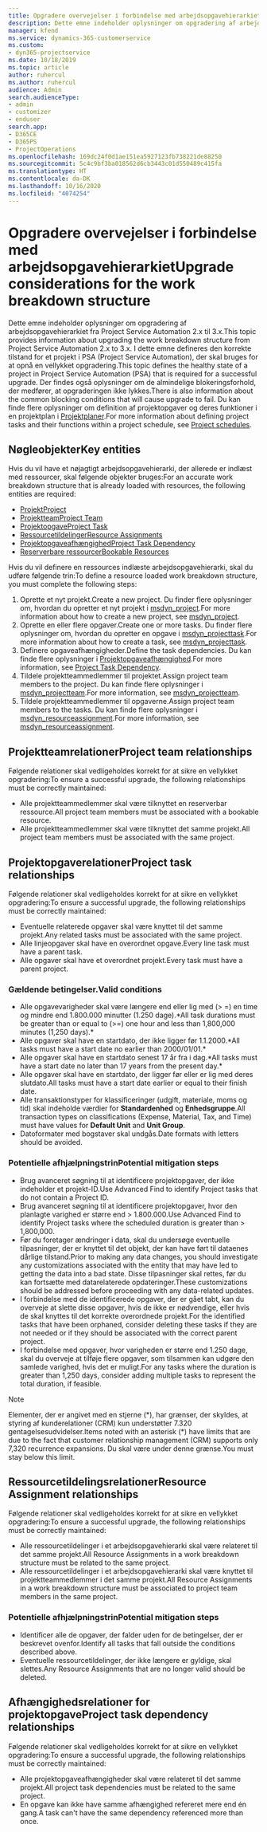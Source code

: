 ```yaml
---
title: Opgradere overvejelser i forbindelse med arbejdsopgavehierarkiet
description: Dette emne indeholder oplysninger om opgradering af arbejdsopgavehierarkiet fra Project Service Automation 2.x til 3.x.
manager: kfend
ms.service: dynamics-365-customerservice
ms.custom:
- dyn365-projectservice
ms.date: 10/18/2019
ms.topic: article
author: ruhercul
ms.author: ruhercul
audience: Admin
search.audienceType:
- admin
- customizer
- enduser
search.app:
- D365CE
- D365PS
- ProjectOperations
ms.openlocfilehash: 169dc24f0d1ae151ea5927123fb738221de88250
ms.sourcegitcommit: 5c4c9bf3ba018562d6cb3443c01d550489c415fa
ms.translationtype: HT
ms.contentlocale: da-DK
ms.lasthandoff: 10/16/2020
ms.locfileid: "4074254"
---
```

# <a name="upgrade-considerations-for-the-work-breakdown-structure"></a><span data-ttu-id="b6826-103">Opgradere overvejelser i forbindelse med arbejdsopgavehierarkiet</span><span class="sxs-lookup"><span data-stu-id="b6826-103">Upgrade considerations for the work breakdown structure</span></span>
<span data-ttu-id="b6826-104">Dette emne indeholder oplysninger om opgradering af arbejdsopgavehierarkiet fra Project Service Automation 2.x til 3.x.</span><span class="sxs-lookup"><span data-stu-id="b6826-104">This topic provides information about upgrading the work breakdown structure from Project Service Automation 2.x to 3.x.</span></span> <span data-ttu-id="b6826-105">I dette emne defineres den korrekte tilstand for et projekt i PSA (Project Service Automation), der skal bruges for at opnå en vellykket opgradering.</span><span class="sxs-lookup"><span data-stu-id="b6826-105">This topic defines the healthy state of a project in Project Service Automation (PSA) that is required for a successful upgrade.</span></span> <span data-ttu-id="b6826-106">Der findes også oplysninger om de almindelige blokeringsforhold, der medfører, at opgraderingen ikke lykkes.</span><span class="sxs-lookup"><span data-stu-id="b6826-106">There is also information about the common blocking conditions that will cause upgrade to fail.</span></span> <span data-ttu-id="b6826-107">Du kan finde flere oplysninger om definition af projektopgaver og deres funktioner i en projektplan i [Projektplaner](project-creating.md).</span><span class="sxs-lookup"><span data-stu-id="b6826-107">For more information about defining project tasks and their functions within a project schedule, see [Project schedules](project-creating.md).</span></span>

## <a name="key-entities"></a><span data-ttu-id="b6826-108">Nøgleobjekter</span><span class="sxs-lookup"><span data-stu-id="b6826-108">Key entities</span></span>
<span data-ttu-id="b6826-109">Hvis du vil have et nøjagtigt arbejdsopgavehierarki, der allerede er indlæst med ressourcer, skal følgende objekter bruges:</span><span class="sxs-lookup"><span data-stu-id="b6826-109">For an accurate work breakdown structure that is already loaded with resources, the following entities are required:</span></span>

- [<span data-ttu-id="b6826-110">Projekt</span><span class="sxs-lookup"><span data-stu-id="b6826-110">Project</span></span>](https://docs.microsoft.com/dynamics365/customerengagement/on-premises/developer/entities/msdyn_project)
- [<span data-ttu-id="b6826-111">Projektteam</span><span class="sxs-lookup"><span data-stu-id="b6826-111">Project Team</span></span>](https://docs.microsoft.com/dynamics365/customerengagement/on-premises/developer/entities/msdyn_projectteam)
- [<span data-ttu-id="b6826-112">Projektopgave</span><span class="sxs-lookup"><span data-stu-id="b6826-112">Project Task</span></span>](https://docs.microsoft.com/dynamics365/customerengagement/on-premises/developer/entities/msdyn_projecttask)
- [<span data-ttu-id="b6826-113">Ressourcetildelinger</span><span class="sxs-lookup"><span data-stu-id="b6826-113">Resource Assignments</span></span>](https://docs.microsoft.com/dynamics365/customerengagement/on-premises/developer/entities/msdyn_resourceassignment)
- [<span data-ttu-id="b6826-114">Projektopgaveafhængighed</span><span class="sxs-lookup"><span data-stu-id="b6826-114">Project Task Dependency</span></span>](https://docs.microsoft.com/dynamics365/customerengagement/on-premises/developer/entities/msdyn_projecttaskdependency)
- [<span data-ttu-id="b6826-115">Reserverbare ressourcer</span><span class="sxs-lookup"><span data-stu-id="b6826-115">Bookable Resources</span></span>](https://docs.microsoft.com/dynamics365/customerengagement/on-premises/developer/entities/bookableresource)

<span data-ttu-id="b6826-116">Hvis du vil definere en ressources indlæste arbejdsopgavehierarki, skal du udføre følgende trin:</span><span class="sxs-lookup"><span data-stu-id="b6826-116">To define a resource loaded work breakdown structure, you must complete the following steps:</span></span>

1. <span data-ttu-id="b6826-117">Oprette et nyt projekt.</span><span class="sxs-lookup"><span data-stu-id="b6826-117">Create a new project.</span></span> <span data-ttu-id="b6826-118">Du finder flere oplysninger om, hvordan du opretter et nyt projekt i [msdyn_project](https://docs.microsoft.com/dynamics365/customerengagement/on-premises/developer/entities/msdyn_project).</span><span class="sxs-lookup"><span data-stu-id="b6826-118">For more information about how to create a new project, see [msdyn_project](https://docs.microsoft.com/dynamics365/customerengagement/on-premises/developer/entities/msdyn_project).</span></span>
2. <span data-ttu-id="b6826-119">Oprette en eller flere opgaver.</span><span class="sxs-lookup"><span data-stu-id="b6826-119">Create one or more tasks.</span></span> <span data-ttu-id="b6826-120">Du finder flere oplysninger om, hvordan du opretter en opgave i [msdyn_projecttask](https://docs.microsoft.com/dynamics365/customerengagement/on-premises/developer/entities/msdyn_projecttask).</span><span class="sxs-lookup"><span data-stu-id="b6826-120">For more information about how to create a task, see [msdyn_projecttask](https://docs.microsoft.com/dynamics365/customerengagement/on-premises/developer/entities/msdyn_projecttask).</span></span>
3. <span data-ttu-id="b6826-121">Definere opgaveafhængigheder.</span><span class="sxs-lookup"><span data-stu-id="b6826-121">Define the task dependencies.</span></span> <span data-ttu-id="b6826-122">Du kan finde flere oplysninger i [Projektopgaveafhængighed](https://docs.microsoft.com/dynamics365/customerengagement/on-premises/developer/entities/msdyn_projecttaskdependency).</span><span class="sxs-lookup"><span data-stu-id="b6826-122">For more information, see [Project Task Dependency](https://docs.microsoft.com/dynamics365/customerengagement/on-premises/developer/entities/msdyn_projecttaskdependency).</span></span>
4. <span data-ttu-id="b6826-123">Tildele projektteammedlemmer til projektet.</span><span class="sxs-lookup"><span data-stu-id="b6826-123">Assign project team members to the project.</span></span> <span data-ttu-id="b6826-124">Du kan finde flere oplysninger i [msdyn_projectteam](https://docs.microsoft.com/dynamics365/customerengagement/on-premises/developer/entities/msdyn_projectteam).</span><span class="sxs-lookup"><span data-stu-id="b6826-124">For more information, see [msdyn_projectteam](https://docs.microsoft.com/dynamics365/customerengagement/on-premises/developer/entities/msdyn_projectteam).</span></span>
5. <span data-ttu-id="b6826-125">Tildele projektteammedlemmer til opgaverne.</span><span class="sxs-lookup"><span data-stu-id="b6826-125">Assign project team members to the tasks.</span></span> <span data-ttu-id="b6826-126">Du kan finde flere oplysninger i [msdyn_resourceassignment](https://docs.microsoft.com/dynamics365/customerengagement/on-premises/developer/entities/msdyn_resourceassignment).</span><span class="sxs-lookup"><span data-stu-id="b6826-126">For more information, see [msdyn_resourceassignment](https://docs.microsoft.com/dynamics365/customerengagement/on-premises/developer/entities/msdyn_resourceassignment).</span></span>

## <a name="project-team-relationships"></a><span data-ttu-id="b6826-127">Projektteamrelationer</span><span class="sxs-lookup"><span data-stu-id="b6826-127">Project team relationships</span></span>

<span data-ttu-id="b6826-128">Følgende relationer skal vedligeholdes korrekt for at sikre en vellykket opgradering:</span><span class="sxs-lookup"><span data-stu-id="b6826-128">To ensure a successful upgrade, the following relationships must be correctly maintained:</span></span>
- <span data-ttu-id="b6826-129">Alle projektteammedlemmer skal være tilknyttet en reserverbar ressource.</span><span class="sxs-lookup"><span data-stu-id="b6826-129">All project team members must be associated with a bookable resource.</span></span>
- <span data-ttu-id="b6826-130">Alle projektteammedlemmer skal være tilknyttet det samme projekt.</span><span class="sxs-lookup"><span data-stu-id="b6826-130">All project team members must be associated with the same project.</span></span> 

## <a name="project-task-relationships"></a><span data-ttu-id="b6826-131">Projektopgaverelationer</span><span class="sxs-lookup"><span data-stu-id="b6826-131">Project task relationships</span></span>
<span data-ttu-id="b6826-132">Følgende relationer skal vedligeholdes korrekt for at sikre en vellykket opgradering:</span><span class="sxs-lookup"><span data-stu-id="b6826-132">To ensure a successful upgrade, the following relationships must be correctly maintained:</span></span>

- <span data-ttu-id="b6826-133">Eventuelle relaterede opgaver skal være knyttet til det samme projekt.</span><span class="sxs-lookup"><span data-stu-id="b6826-133">Any related tasks must be associated with the same project.</span></span>
- <span data-ttu-id="b6826-134">Alle linjeopgaver skal have en overordnet opgave.</span><span class="sxs-lookup"><span data-stu-id="b6826-134">Every line task must have a parent task.</span></span>
- <span data-ttu-id="b6826-135">Alle opgaver skal have et overordnet projekt.</span><span class="sxs-lookup"><span data-stu-id="b6826-135">Every task must have a parent project.</span></span>

### <a name="valid-conditions"></a><span data-ttu-id="b6826-136">Gældende betingelser.</span><span class="sxs-lookup"><span data-stu-id="b6826-136">Valid conditions</span></span>

- <span data-ttu-id="b6826-137">Alle opgavevarigheder skal være længere end eller lig med (> =) en time og mindre end 1.800.000 minutter (1.250 dage).\*</span><span class="sxs-lookup"><span data-stu-id="b6826-137">All task durations must be greater than or equal to (>=) one hour and less than 1,800,000 minutes (1,250 days).\*</span></span>
- <span data-ttu-id="b6826-138">Alle opgaver skal have en startdato, der ikke ligger før 1.1.2000.\*</span><span class="sxs-lookup"><span data-stu-id="b6826-138">All tasks must have a start date no earlier than 2000/01/01.\*</span></span>
- <span data-ttu-id="b6826-139">Alle opgaver skal have en startdato senest 17 år fra i dag.\*</span><span class="sxs-lookup"><span data-stu-id="b6826-139">All tasks must have a start date no later than 17 years from the present day.\*</span></span>
- <span data-ttu-id="b6826-140">Alle opgaver skal have en startdato, der ligger før eller er lig med deres slutdato.</span><span class="sxs-lookup"><span data-stu-id="b6826-140">All tasks must have a start date earlier or equal to their finish date.</span></span>
- <span data-ttu-id="b6826-141">Alle transaktionstyper for klassificeringer (udgift, materiale, moms og tid) skal indeholde værdier for **Standardenhed** og **Enhedsgruppe**.</span><span class="sxs-lookup"><span data-stu-id="b6826-141">All transaction types on classifications (Expense, Material, Tax, and Time) must have values for **Default Unit** and **Unit Group**.</span></span>
- <span data-ttu-id="b6826-142">Datoformater med bogstaver skal undgås.</span><span class="sxs-lookup"><span data-stu-id="b6826-142">Date formats with letters should be avoided.</span></span>

### <a name="potential-mitigation-steps"></a><span data-ttu-id="b6826-143">Potentielle afhjælpningstrin</span><span class="sxs-lookup"><span data-stu-id="b6826-143">Potential mitigation steps</span></span>
- <span data-ttu-id="b6826-144">Brug avanceret søgning til at identificere projektopgaver, der ikke indeholder et projekt-ID.</span><span class="sxs-lookup"><span data-stu-id="b6826-144">Use Advanced Find to identify Project tasks that do not contain a Project ID.</span></span>
- <span data-ttu-id="b6826-145">Brug avanceret søgning til at identificere projektopgaver, hvor den planlagte varighed er større end > 1.800.000.</span><span class="sxs-lookup"><span data-stu-id="b6826-145">Use Advanced Find to identify Project tasks where the scheduled duration is greater than > 1,800,000.</span></span>
- <span data-ttu-id="b6826-146">Før du foretager ændringer i data, skal du undersøge eventuelle tilpasninger, der er knyttet til det objekt, der kan have ført til dataenes dårlige tilstand.</span><span class="sxs-lookup"><span data-stu-id="b6826-146">Prior to making any data changes, you should investigate any customizations associated with the entity that may have led to getting the data into a bad state.</span></span> <span data-ttu-id="b6826-147">Disse tilpasninger skal rettes, før du kan fortsætte med datarelaterede opdateringer.</span><span class="sxs-lookup"><span data-stu-id="b6826-147">These customizations should be addressed before proceeding with any data-related updates.</span></span>
- <span data-ttu-id="b6826-148">I forbindelse med de identificerede opgaver, der er gået tabt, kan du overveje at slette disse opgaver, hvis de ikke er nødvendige, eller hvis de skal knyttes til det korrekte overordnede projekt.</span><span class="sxs-lookup"><span data-stu-id="b6826-148">For the identified tasks that have been orphaned, consider deleting these tasks if they are not needed or if they should be associated with the correct parent project.</span></span>
- <span data-ttu-id="b6826-149">I forbindelse med opgaver, hvor varigheden er større end 1.250 dage, skal du overveje at tilføje flere opgaver, som tilsammen kan udgøre den samlede varighed, hvis det er muligt.</span><span class="sxs-lookup"><span data-stu-id="b6826-149">For any tasks where the duration is greater than 1,250 days, consider adding multiple tasks to represent the total duration, if feasible.</span></span>

> [!NOTE]
> <span data-ttu-id="b6826-150">Elementer, der er angivet med en stjerne (\*), har grænser, der skyldes, at styring af kunderelationer (CRM) kun understøtter 7.320 gentagelsesudvidelser.</span><span class="sxs-lookup"><span data-stu-id="b6826-150">Items noted with an asterisk (\*) have limits that are due to the fact that customer relationship management (CRM) supports only 7,320 recurrence expansions.</span></span> <span data-ttu-id="b6826-151">Du skal være under denne grænse.</span><span class="sxs-lookup"><span data-stu-id="b6826-151">You must stay below this limit.</span></span>

## <a name="resource-assignment-relationships"></a><span data-ttu-id="b6826-152">Ressourcetildelingsrelationer</span><span class="sxs-lookup"><span data-stu-id="b6826-152">Resource Assignment relationships</span></span>
<span data-ttu-id="b6826-153">Følgende relationer skal vedligeholdes korrekt for at sikre en vellykket opgradering:</span><span class="sxs-lookup"><span data-stu-id="b6826-153">To ensure a successful upgrade, the following relationships must be correctly maintained:</span></span>

- <span data-ttu-id="b6826-154">Alle ressourcetildelinger i et arbejdsopgavehierarki skal være relateret til det samme projekt.</span><span class="sxs-lookup"><span data-stu-id="b6826-154">All Resource Assignments in a work breakdown structure must be related to the same project.</span></span>
- <span data-ttu-id="b6826-155">Alle ressourcetildelinger i et arbejdsopgavehierarki skal være knyttet til projektteammedlemmer i det samme projekt.</span><span class="sxs-lookup"><span data-stu-id="b6826-155">All Resource Assignments in a work breakdown structure must be associated to project team members in the same project.</span></span>

### <a name="potential-mitigation-steps"></a><span data-ttu-id="b6826-156">Potentielle afhjælpningstrin</span><span class="sxs-lookup"><span data-stu-id="b6826-156">Potential mitigation steps</span></span>
- <span data-ttu-id="b6826-157">Identificer alle de opgaver, der falder uden for de betingelser, der er beskrevet ovenfor.</span><span class="sxs-lookup"><span data-stu-id="b6826-157">Identify all tasks that fall outside the conditions described above.</span></span>  
- <span data-ttu-id="b6826-158">Eventuelle ressourcetildelinger, der ikke længere er gyldige, skal slettes.</span><span class="sxs-lookup"><span data-stu-id="b6826-158">Any Resource Assignments that are no longer valid should be deleted.</span></span>

## <a name="project-task-dependency-relationships"></a><span data-ttu-id="b6826-159">Afhængighedsrelationer for projektopgave</span><span class="sxs-lookup"><span data-stu-id="b6826-159">Project task dependency relationships</span></span>
<span data-ttu-id="b6826-160">Følgende relationer skal vedligeholdes korrekt for at sikre en vellykket opgradering:</span><span class="sxs-lookup"><span data-stu-id="b6826-160">To ensure a successful upgrade, the following relationships must be correctly maintained:</span></span>

- <span data-ttu-id="b6826-161">Alle projektopgaveafhængigheder skal være relateret til det samme projekt.</span><span class="sxs-lookup"><span data-stu-id="b6826-161">All project task dependencies must be related to the same project.</span></span>
- <span data-ttu-id="b6826-162">En opgave kan ikke have samme afhængighed refereret mere end én gang.</span><span class="sxs-lookup"><span data-stu-id="b6826-162">A task can't have the same dependency referenced more than once.</span></span>
